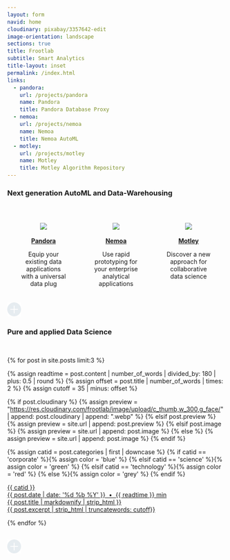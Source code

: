 ```yaml
---
layout: form
navid: home
cloudinary: pixabay/3357642-edit
image-orientation: landscape
sections: true
title: Frootlab
subtitle: Smart Analytics
title-layout: inset
permalink: /index.html
links:
  - pandora:
    url: /projects/pandora
    name: Pandora
    title: Pandora Database Proxy
  - nemoa:
    url: /projects/nemoa
    name: Nemoa
    title: Nemoa AutoML
  - motley:
    url: /projects/motley
    name: Motley
    title: Motley Algorithm Repository
---
```


<section class="dark-grey">
  <h3>Next generation AutoML and Data-Warehousing</h3>
</section>
<section class="white">
<div style="display: flex; justify-content: space-around; padding-top: 16pt;">
    <div style="flex: 33%; margin: 0 24pt; padding: 16pt 0; text-align: center;">
      <img style="height: 180px;" src="https://res.cloudinary.com/frootlab/image/upload/undraw/undraw_server_status_5pbv">
      <p><strong><a href="/projects/pandora">Pandora</a></strong></p>
      <p>
        Equip your existing data applications with a universal data plug
      </p>
    </div>
    <div style="flex: 33%; margin: 0 24pt; padding: 16pt 0; text-align: center;">
      <img style="height: 180px;" src="https://res.cloudinary.com/frootlab/image/upload/undraw/professor.svg">
      <p><strong><a href="/projects/nemoa">Nemoa</a></strong></p>
      <p>
        Use rapid prototyping for your enterprise analytical applications
      </p>
    </div>
    <div style="flex: 33%; margin: 0 24pt; padding: 16pt 0; text-align: center;">
      <img style="height: 180px;" src="https://res.cloudinary.com/frootlab/image/upload/undraw/undraw_Data_points_ubvs.svg">
      <p><strong><a href="/projects/motley">Motley</a></strong></p>
      <p>
        Discover a new approach for collaborative data science
      </p>
    </div>
</div>
</section>
<section class="grey">
<a href="/projects"><img src="/images/svg/plus.svg" style="width: 2rem;"></a>
</section>

<section class="dark-grey"><h3>Pure and applied Data Science</h3></section>
<section class="grey">


<div class="grid" style="padding: 1rem 0;">

{% for post in site.posts limit:3 %}

{% assign readtime = post.content | number_of_words | divided_by: 180 | plus: 0.5 | round %}
{% assign offset = post.title | number_of_words | times: 2 %}
{% assign cutoff = 35 | minus: offset %}

{% if post.cloudinary %}
  {% assign preview = "https://res.cloudinary.com/frootlab/image/upload/c_thumb,w_300,g_face/" | append: post.cloudinary | append: ".webp" %}
{% elsif post.preview %}
  {% assign preview = site.url | append: post.preview %}
{% elsif post.image %}
  {% assign preview = site.url | append: post.image %}
{% else %}
  {% assign preview = site.url | append: post.image %}
{% endif %}

{% assign catid = post.categories | first | downcase %}
{% if catid == 'corporate' %}{% assign color = 'blue' %}
{% elsif catid == 'science' %}{% assign color = 'green' %}
{% elsif catid == 'technology' %}{% assign color = 'red' %}
{% else %}{% assign color = 'grey' %}
{% endif %}

<div class="cell">
  <a href="{{ site.url }}{{ post.url }}" title="{{ post.title }}">
  <div class="card">
    <div class="ribbon-box">
      <div class="ribbon-wrapper">
          <div class="{{ color }}-ribbon">{{ catid }}</div>
      </div>
    </div>
    <div class="card-image" style="background-image: url({{ preview }});"></div>
    <div class="card-content">
      <div class="label">{{ post.date | date: '%d %b %Y' }} &nbsp;&bull;&nbsp; {{ readtime }} min</div>
      <div class="card-title">{{ post.title | markdownify | strip_html }}</div>
      <div class="card-text">{{ post.excerpt | strip_html | truncatewords: cutoff}}</div>
    </div>
  </div>
  </a>
</div>

{% endfor %}

</div>

</section>
<section class="grey">
<a href="/blog"><img src="/images/svg/plus.svg" style="width: 2rem;"></a>
</section>
<section></section>
